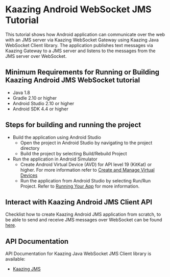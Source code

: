 # Kaazing Android WebSocket JMS Tutorial

This tutorial shows how Android application can communicate over the web with an JMS server via Kaazing WebSocket Gateway using Kaazing Java WebSocket Client library. The application publishes text messages via Kaazing Gateway to a JMS server and listens to the messages from the JMS server over WebSocket.

## Minimum Requirements for Running or Building Kaazing Android JMS WebSocket tutorial

* Java 1.8
* Gradle 2.10 or higher
* Android Studio 2.10 or higher
* Android SDK 4.4 or higher

## Steps for building and running the project

- Build the application using Android Studio
   - Open the project in Android Studio by navigating to the project directory
   - Build the project by selecting Build/Rebuild Project
- Run the application in Android Simulator 
   - Create Android Virtual Device (AVD) for API level 19 (KitKat) or higher. For more information refer to [Create and Manage Virtual Devices](https://developer.android.com/studio/run/managing-avds.html)
   - Run the application from Android Studio by selecting Run/Run Project. Refer to [Running Your App](https://developer.android.com/training/basics/firstapp/running-app.html) for more information.


## Interact with Kaazing Android JMS Client API

Checklist how to create Kaazing Android JMS application from scratch, to be able to send and receive JMS messages over WebSocket can be found [here](http://kaazing.com/doc/5.0/jms_client_docs/dev-android/o_dev_android.html).

## API Documentation

API Documentation for Kaazing Java WebSocket JMS Client library is available:

* [Kaazing JMS](http://kaazing.com/doc/5.0/jms_client_docs/apidoc/client/android/jms/index.html)
